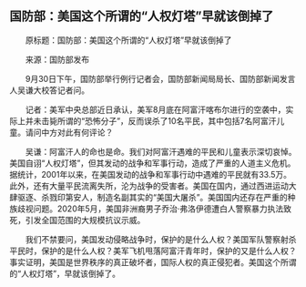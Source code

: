## 国防部：美国这个所谓的“人权灯塔”早就该倒掉了
　　原标题：国防部：美国这个所谓的“人权灯塔”早就该倒掉了

　　来源：国防部发布

　　9月30日下午，国防部举行例行记者会，国防部新闻局局长、国防部新闻发言人吴谦大校答记者问。

　　记者：美军中央总部近日承认，美军8月底在阿富汗喀布尔进行的空袭中，实际上并未击毙所谓的“恐怖分子”，反而误杀了10名平民，其中包括7名阿富汗儿童。请问中方对此有何评论？

　　吴谦：阿富汗人的命也是命。我们对阿富汗遇难的平民和儿童表示深切哀悼。美国自诩“人权灯塔”，但其发动的战争和军事行动，造成了严重的人道主义危机。据统计，2001年以来，在美国发动的战争和军事行动中遇难的平民就有33.5万。此外，还有大量平民流离失所，沦为战争的受害者。美国在国内，通过西进运动大肆驱逐、杀戮印第安人，制造名副其实的“美国大屠杀”。美国国内还存在严重的种族歧视问题。2020年5月，美国非洲裔男子乔治·弗洛伊德遭白人警察暴力执法致死，引发全国范围的大规模抗议示威。

　　我们不禁要问，美国发动侵略战争时，保护的是什么人权？美国军队警察射杀平民时，保护的是什么人权？美军飞机甩落阿富汗青年时，保护的又是什么人权？事实证明，美国是世界秩序的真正破坏者，国际人权的真正侵犯者。美国这个所谓的“人权灯塔”，早就该倒掉了。

